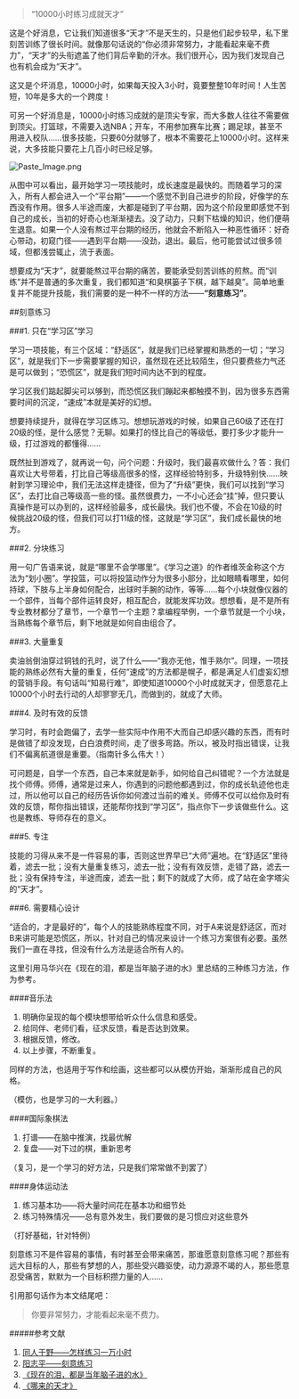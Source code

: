 >“10000小时练习成就天才”

这是个好消息，它让我们知道很多“天才”不是天生的，只是他们起步较早，私下里刻苦训练了很长时间。就像那句话说的“你必须非常努力，才能看起来毫不费力”，“天才”的头衔遮盖了他们背后辛勤的汗水。我们很开心，因为我们发现自己也有机会成为“天才”。

这又是个坏消息，10000小时，如果每天投入3小时，竟要整整10年时间！人生苦短，10年是多大的一个跨度！

可另一个好消息是，10000小时练习成就的是顶尖专家，而大多数人往往不需要做到顶尖。打篮球，不需要入选NBA；开车，不用参加赛车比赛；踢足球，甚至不用进入校队……很多技能，只要60分就够了，根本不需要花上10000小时。这样来说，大多技能只要花上几百小时已经足够。


![Paste_Image.png](http://upload-images.jianshu.io/upload_images/197369-8f97c0d730a04409.png?imageMogr2/auto-orient/strip%7CimageView2/2/w/1240)

从图中可以看出，最开始学习一项技能时，成长速度是最快的。而随着学习的深入，所有人都会进入一个“平台期”——一个感觉不到自己进步的阶段，好像学的东西没有作用。很多人半途而废，大都是碰到了平台期，因为这个阶段里即感觉不到自己的成长，当初的好奇心也渐渐褪去。没了动力，只剩下枯燥的知识，他们便萌生退意。如果一个人没有熬过平台期的经历，他就会不断陷入一种恶性循环：好奇心带动，初窥门径——遇到平台期——没劲，退出。最后，他可能尝试过很多领域，但都浅尝辄止，流于表面。

想要成为“天才”，就要能熬过平台期的痛苦，要能承受刻苦训练的煎熬。而“训练”并不是普通的多次重复，我们都知道“和臭棋篓子下棋，越下越臭”。简单地重复并不能提升技能，我们需要的是一种不一样的方法——**“刻意练习”**。

##刻意练习

###1. 只在“学习区”学习

学习一项技能，有三个区域：“舒适区”，就是我们已经掌握和熟悉的一切；“学习区”，就是我们下一步需要掌握的知识，虽然现在还比较陌生，但只要费些力气还是可以做到；“恐慌区”，就是我们短时间内达不到的程度。

学习区我们踮起脚尖可以够到，而恐慌区我们蹦起来都触摸不到，因为很多东西需要时间的沉淀，“速成”本就是美好的幻想。

想要持续提升，就得在学习区练习。想想玩游戏的时候，如果自己60级了还在打20级的怪，是什么感觉？无聊。如果打的怪比自己的等级低，要打多少才能升一级，打过游戏的都懂得……

既然扯到游戏了，就再说一句，问个问题：升级时，我们最喜欢做什么？答：我们喜欢让大号带着，打比自己等级高很多的怪，这样经验特别多，升级特别快……映射到学习理论中，我们无法这样走捷径，但为了“升级”更快，我们可以找到“学习区”，去打比自己等级高一些的怪。虽然很费力，一不小心还会“挂”掉，但只要认真操作是可以办到的，这样经验最多，成长最快。我们也不傻，不会在10级的时候挑战20级的怪，但我们可以打11级的怪，这就是“学习区”，我们成长最快的地方。

###2. 分块练习

用一句广告语来说，就是“哪里不会学哪里”。《学习之道》的作者维茨金称这个方法为“划小圈”。学投篮，可以将投篮动作分为很多小部分，比如眼睛看哪里，如何持球，下肢与上半身如何配合，出球时手腕的动作，等等……每个小块就像仪器的一个部件，当每个部件运转良好，相互配合，就能发挥功效。想想看，是不是所有专业教材都分了章节，一个章节一个主题？拿编程举例，一个章节就是一个小块，当熟练每个章节后，剩下地就是如何自由组合了。

###3. 大量重复

卖油翁倒油穿过铜钱的孔时，说了什么——“我亦无他，惟手熟尔”。同理，一项技能的熟练必然有大量的重复，任何“速成”的方法都是幌子，都是满足人们虚妄幻想的营销手段。有句话叫“知易行难”，即使知道10000个小时成就天才，但愿意花上10000个小时去行动的人却寥寥无几，而做到的，就成了大师。

###4. 及时有效的反馈

学习时，有时会跑偏了，去学一些实际中作用不大而自己却感兴趣的东西，而有时是做错了却没发现，白白浪费时间，走了很多弯路。所以，被及时指出错误，让我们不偏离航道很是重要。（指南针多么伟大！）

可问题是，自学一个东西，自己本来就是新手，如何给自己纠错呢？一个方法就是找个师傅。师傅，通常是过来人，你遇到的问题他都遇到过，你的成长轨迹他也走过，所以他可以自己的经历告诉你如何渡过当前的难关。师傅不仅可以给你及时有效的反馈，帮你指出错误，还能帮你找到“学习区”，指点你下一步该做些什么。这也是教练、导师存在的意义。

###5. 专注

技能的习得从来不是一件容易的事，否则这世界早已“大师”遍地。在“舒适区”里待着，滤去一批；没有大量重复练习，滤去一批；没有有效反馈，走错了路，滤去一批；没有保持专注，半途而废，滤去一批；剩下的就成了大师，成了站在金字塔尖的“天才”。

###6. 需要精心设计

“适合的，才是最好的”，每个人的技能熟练程度不同，对于A来说是舒适区，而对B来讲可能是恐慌区，所以，针对自己的情况来设计一个练习方案很有必要。虽然我们一直在寻找，但没有什么方法是适合所有人的。

这里引用马华兴在《现在的泪，都是当年脑子进的水》里总结的三种练习方法，作为参考。

####音乐法

1. 明确你呈现的每个模块想带给听众什么信息和感受。
2. 给同伴、老师们看，征求反馈，看是否达到效果。
3. 根据反馈，修改。
4. 以上步骤，不断重复。

同样的方法，也适用于写作和绘画，这些都可以从模仿开始，渐渐形成自己的风格。

（模仿，也是学习的一大利器。）

####国际象棋法

1. 打谱——在脑中推演，找最优解
2. 复盘——对下过的棋，重新思考

（复习，是一个学习的好方法，只是我们常常做不到罢了）

####身体运动法

1. 练习基本功——将大量时间花在基本功和细节处
2. 练习特殊情况——总有意外发生，我们要做的是习惯应对这些意外

（打好基础，针对特例）

刻意练习不是件容易的事情，有时甚至会带来痛苦，那谁愿意刻意练习呢？那些有远大目标的人，那些有梦想的人，那些受兴趣驱使，动力源源不竭的人，那些愿意忍受痛苦，默默为一个目标积攒力量的人……

引用那句话作为本文结尾吧：

>你要非常努力，才能看起来毫不费力。

#####参考文献

1. [同人于野——怎样练习一万小时][1]
2. [阳志平——刻意练习][2]
3. [《现在的泪，都是当年脑子进的水》][3]
4. [《哪来的天才》][4]


  [1]: http://www.geekonomics10000.com/519
  [2]: http://www.douban.com/note/260623954/
  [3]: http://book.douban.com/subject/25938970/
  [4]: http://book.douban.com/subject/4010185/
